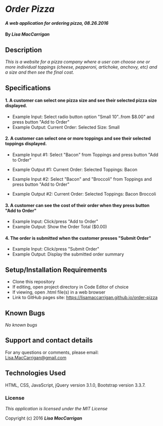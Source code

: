 # _Order Pizza_

#### _A web application for ordering pizza, 08.26.2016_

#### By _**Lisa MacCarrigan**_

## Description

_This is a website for a pizza company where a user can choose one or more individual toppings (cheese, pepperoni, artichoke, anchovy, etc) and a size and then see the final cost._

## Specifications

#### 1. A customer can select one pizza size and see their selected pizza size displayed.

* Example Input: Select radio button option "Small 10"..from $8.00" and press button "Add to Order"
* Example Output: Current Order:
                  Selected Size:
                  Small

#### 2. A customer can select one or more toppings and see their selected toppings displayed.

* Example Input #1: Select "Bacon" from Toppings and press button "Add to Order"
* Example Output #1: Current Order:
                  Selected Toppings:
                  Bacon

* Example Input #2: Select "Bacon" and "Broccoli" from Toppings and press button "Add to Order"
* Example Output #2: Current Order:
                  Selected Toppings:
                  Bacon
                  Broccoli

#### 3. A customer can see the cost of their order when they press button "Add to Order"

* Example Input: Click/press "Add to Order"
* Example Output: Show the Order Total ($0.00)

#### 4. The order is submitted when the customer presses "Submit Order"

* Example Input: Click/press "Submit Order"
* Example Output: Display the submitted order summary

## Setup/Installation Requirements

* Clone this repository
* If editing, open project directory in Code Editor of choice
* If viewing, open .html file(s) in a web browser
* Link to GitHub pages site: https://lisamaccarrigan.github.io/order-pizza

## Known Bugs

_No known bugs_

## Support and contact details

For any questions or comments, please email: Lisa.MacCarrigan@gmail.com

## Technologies Used

HTML, CSS, JavaScript, jQuery version 3.1.0, Bootstrap version 3.3.7.

### License

*This application is licensed under the MIT License*

Copyright (c) 2016 **_Lisa MacCarrigan_**
